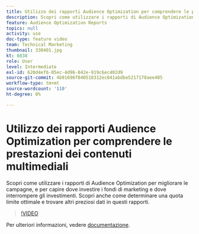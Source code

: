 ```yaml
---
title: Utilizzo dei rapporti Audience Optimization per comprendere le prestazioni dei contenuti multimediali
description: Scopri come utilizzare i rapporti di Audience Optimization per migliorare le campagne, e per capire dove investire i fondi di marketing e dove interrompere gli investimenti. Scopri anche come determinare una quota limite ottimale e trovare altri preziosi dati in questi rapporti.
feature: Audience Optimization Reports
topics: null
activity: use
doc-type: feature video
team: Technical Marketing
thumbnail: 330401.jpg
kt: 6838
role: User
level: Intermediate
exl-id: 620d4ef6-05ec-4d96-842e-919c6ec402d9
source-git-commit: 4b91696f840518312ec041abdbe5217178aee405
workflow-type: tm+mt
source-wordcount: '110'
ht-degree: 0%

---
```


# Utilizzo dei rapporti Audience Optimization per comprendere le prestazioni dei contenuti multimediali

Scopri come utilizzare i rapporti di Audience Optimization per migliorare le campagne, e per capire dove investire i fondi di marketing e dove interrompere gli investimenti. Scopri anche come determinare una quota limite ottimale e trovare altri preziosi dati in questi rapporti.

>[!VIDEO](https://video.tv.adobe.com/v/330401/?quality=12&learn=on)

Per ulteriori informazioni, vedere [documentazione](https://experienceleague.adobe.com/docs/audience-manager/user-guide/reporting/audience-optimization-reports/audience-optimization-reports.html#reporting).
